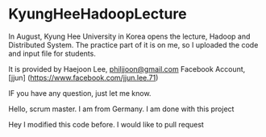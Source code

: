 # KyungHeeHadoopLecture
In August, Kyung Hee University in Korea opens the lecture, Hadoop and Distributed System. 
The practice part of it is on me, so I uploaded the code and input file for students. 

It is provided by Haejoon Lee, philjjoon@gmail.com
Facebook Account, [jjun] (https://www.facebook.com/jjun.lee.71)

IF you have any question, just let me know.

Hello, scrum master. I am from Germany. I am done with this project

Hey I modified this code before.
I would like to pull request 
